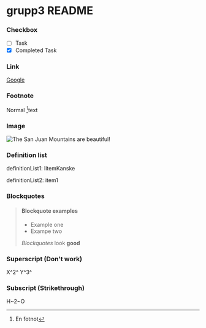 # grupp3 README

### Checkbox

- [ ] Task
- [x] Completed Task

### Link

[Google](http://google.com)

### Footnote

Normal [^1]text
[^1]: En fotnot

### Image

![The San Juan Mountains are beautiful!](https://mdg.imgix.net/assets/images/san-juan-mountains.jpg?auto=format&fit=clip&q=40&w=1080 "San Juan Mountains")

### Definition list

definitionList1: litemKanske


definitionList2: item1

### Blockquotes

> #### Blockquote examples
>
> - Example one
> - Exampe two
>
> *Blockquotes* look **good**

### Superscript (Don't work)

X^2^ Y^3^

### Subscript (Strikethrough)

H~2~O


